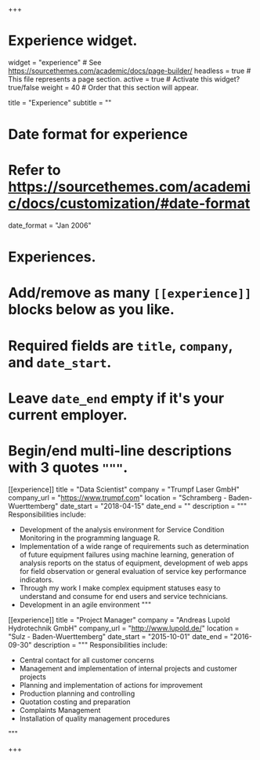 +++
# Experience widget.
widget = "experience"  # See https://sourcethemes.com/academic/docs/page-builder/
headless = true  # This file represents a page section.
active = true  # Activate this widget? true/false
weight = 40  # Order that this section will appear.

title = "Experience"
subtitle = ""

# Date format for experience
#   Refer to https://sourcethemes.com/academic/docs/customization/#date-format
date_format = "Jan 2006"

# Experiences.
#   Add/remove as many `[[experience]]` blocks below as you like.
#   Required fields are `title`, `company`, and `date_start`.
#   Leave `date_end` empty if it's your current employer.
#   Begin/end multi-line descriptions with 3 quotes `"""`.
[[experience]]
  title = "Data Scientist"
  company = "Trumpf Laser GmbH"
  company_url = "https://www.trumpf.com"
  location = "Schramberg - Baden-Wuerttemberg"
  date_start = "2018-04-15"
  date_end = ""
  description = """
  Responsibilities include:
  
  *  Development of the analysis environment for Service Condition Monitoring in the programming language R.
  *  Implementation of a wide range of requirements such as determination of future equipment failures using machine learning, generation of
analysis reports on the status of equipment, development of web apps for field observation or general evaluation of service key performance
indicators.
  *  Through my work I make complex equipment statuses easy to understand and consume for end users and service technicians.
  *  Development in an agile environment
  """

[[experience]]
  title = "Project Manager"
  company = "Andreas Lupold Hydrotechnik GmbH"
  company_url = "http://www.lupold.de/"
  location = "Sulz - Baden-Wuerttemberg"
  date_start = "2015-10-01"
  date_end = "2016-09-30"
  description = """
  Responsibilities include:
  
  * Central contact for all customer concerns
  * Management and implementation of internal projects and customer projects
  * Planning and implementation of actions for improvement
  * Production planning and controlling
  * Quotation costing and preparation
  * Complaints Management
  * Installation of quality management procedures

  """

+++
